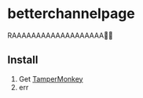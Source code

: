 # betterchannelpage
RAAAAAAAAAAAAAAAAAAA🦅🦅
## Install
1. Get <a href="https://www.tampermonkey.net/">TamperMonkey</a><br>
2. err
